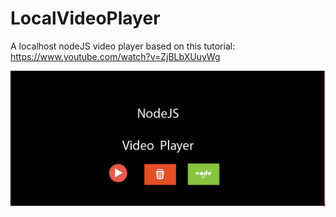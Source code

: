 # LocalVideoPlayer

A localhost nodeJS video player based on this tutorial: https://www.youtube.com/watch?v=ZjBLbXUuyWg

![](github_image.png)
